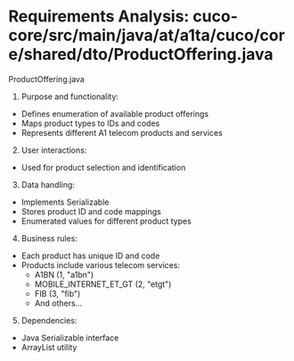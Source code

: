 # Requirements Analysis: cuco-core/src/main/java/at/a1ta/cuco/core/shared/dto/ProductOffering.java

ProductOffering.java
1. Purpose and functionality:
- Defines enumeration of available product offerings
- Maps product types to IDs and codes
- Represents different A1 telecom products and services

2. User interactions:
- Used for product selection and identification

3. Data handling:
- Implements Serializable
- Stores product ID and code mappings
- Enumerated values for different product types

4. Business rules:
- Each product has unique ID and code
- Products include various telecom services:
  * A1BN (1, "a1bn")
  * MOBILE_INTERNET_ET_GT (2, "etgt")
  * FIB (3, "fib")
  * And others...

5. Dependencies:
- Java Serializable interface
- ArrayList utility
